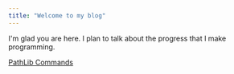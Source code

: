 ```yaml
---
title: "Welcome to my blog"
---
```


I'm glad you are here. I plan to talk about the progress that I make programming.

<a href="https://casssater.github.io/Casssater-page/python/pathlib">PathLib Commands</a>
